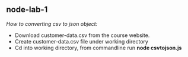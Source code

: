  ## node-lab-1

*How to converting csv to json object:*
* Download customer-data.csv from the course website.
* Create customer-data.csv file under working directory
* Cd into working directory, from commandline run **node csvtojson.js** 


